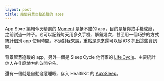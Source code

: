 ```yaml
---
layout: post
title: 幾個背景自動追蹤的 apps
---
```

App Store 編輯今天精選的 [Moment](https://itunes.apple.com/tw/story/id1345236394) 是挺不錯的 app，目的是幫你戒手機成癮，之前試過一陣子。它可以記錄每天用多久手機、解鎖幾次，甚至用一個巧妙的方式統計個別 app 使用時間。不過對我來說，重點是原來還可以從 iOS 抓出這些資訊啊。

背景智慧追蹤的 app，另外一個是 Sleep Cycle 他們家的 [Life Cycle](https://itunes.apple.com/tw/app/life-cycle-track-your-time/id1064955217?mt=8)。主要統計你人在什麼地方的時間分佈。

還有一個就是自動追蹤睡眠、存入 HealthKit 的 [AutoSleep](https://itunes.apple.com/tw/app/autosleep-tracker-for-watch/id1164801111?mt=8)。
